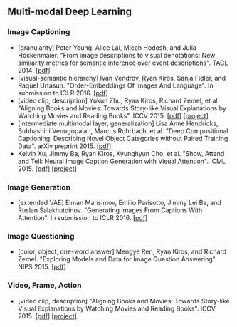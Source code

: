 ## Multi-modal Deep Learning

### Image Captioning
+ [granularity] Peter Young, Alice Lai,	Micah Hodosh, and	Julia Hockenmaier. "From image descriptions to visual denotations: New similarity metrics for semantic inference over event descriptions". TACL 2014. [[pdf]](http://shannon.cs.illinois.edu/DenotationGraph/TACLDenotationGraph.pdf)
+ [visual-semantic hierarchy] Ivan Vendrov, Ryan Kiros, Sanja Fidler, and Raquel Urtasun. "Order-Embeddings Of Images And Language". In submission to ICLR 2016. [[pdf]](http://arxiv.org/abs/1511.06361)
+ [video clip, description] Yukun Zhu, Ryan Kiros, Richard Zemel, et al. "Aligning Books and Movies: Towards Story-like Visual Explanations by Watching Movies and Reading Books". ICCV 2015. [[pdf]](http://arxiv.org/abs/1506.06724) [[project]](http://www.cs.toronto.edu/~mbweb/)
+ [intermediate multimodal layer, generalization] Lisa Anne Hendricks, Subhashini Venugopalan, Marcus Rohrbach, et al. "Deep Compositional Captioning: Describing Novel Object Categories without Paired Training Data". arXiv preprint 2015. [[pdf]](http://arxiv.org/abs/1511.05284)
+ Kelvin Xu, Jimmy Ba, Ryan Kiros, Kyunghyun Cho, et al. "Show, Attend and Tell: Neural Image Caption Generation with Visual Attention". ICML 2015. [[pdf]](http://arxiv.org/abs/1502.03044) [[project]](http://kelvinxu.github.io/projects/capgen.html)

### Image Generation
+ [extended VAE] Elman Mansimov, Emilio Parisotto, Jimmy Lei Ba, and Ruslan Salakhutdinov. "Generating Images From Captions With Attention". In submission to ICLR 2016. [[pdf]](http://arxiv.org/abs/1511.02793)

### Image Questioning
+ [color, object, one-word answer] Mengye Ren, Ryan Kiros, and Richard Zemel. "Exploring Models and Data for Image Question Answering". NIPS 2015. [[pdf]](http://arxiv.org/abs/1505.02074)

### Video, Frame, Action
+ [video clip, description] "Aligning Books and Movies: Towards Story-like Visual Explanations by Watching Movies and Reading Books". ICCV 2015. [[pdf]](http://arxiv.org/abs/1506.06724) [[project]](http://www.cs.toronto.edu/~mbweb/)
